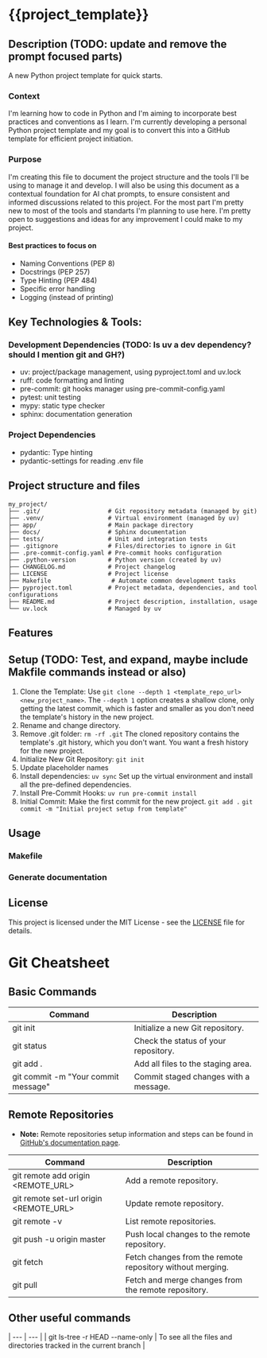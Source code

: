 # {{project_template}}

## Description (TODO: update and remove the prompt focused parts)
A new Python project template for quick starts.

### Context
I'm learning how to code in Python and I'm aiming to incorporate best practices and conventions as I learn. I'm currently developing a personal Python project template and my goal is to convert this into a GitHub template for efficient project initiation.

### Purpose
I'm creating this file to document the project structure and the tools I'll be using to manage it and develop. I will also be using this document as a contextual foundation for AI chat prompts, to ensure consistent and informed discussions related to this project. For the most part I'm pretty new to most of the tools and standarts I'm planning to use here. I'm pretty open to suggestions and ideas for any improvement I could make to my project.

#### Best practices to focus on
- Naming Conventions (PEP 8)
- Docstrings (PEP 257)
- Type Hinting (PEP 484)
- Specific error handling
- Logging (instead of printing)

## Key Technologies & Tools:

### Development Dependencies (TODO: Is uv a dev dependency? should I mention git and GH?)
- uv: project/package management, using pyproject.toml and uv.lock
- ruff: code formatting and linting
- pre-commit: git hooks manager using pre-commit-config.yaml
- pytest: unit testing
- mypy: static type checker
- sphinx: documentation generation

### Project Dependencies
- pydantic: Type hinting
- pydantic-settings for reading .env file

## Project structure and files
```
my_project/
├── .git/                   # Git repository metadata (managed by git)
├── .venv/                  # Virtual environment (managed by uv)
├── app/                    # Main package directory
├── docs/                   # Sphinx documentation
├── tests/                  # Unit and integration tests
├── .gitignore              # Files/directories to ignore in Git
├── .pre-commit-config.yaml # Pre-commit hooks configuration
├── .python-version         # Python version (created by uv)
├── CHANGELOG.md            # Project changelog
├── LICENSE                 # Project license
├── Makefile                 # Automate common development tasks
├── pyproject.toml          # Project metadata, dependencies, and tool configurations
├── README.md               # Project description, installation, usage
└── uv.lock                 # Managed by uv
```

## Features

## Setup (TODO: Test, and expand, maybe include Makfile commands instead or also)
1. Clone the Template: Use `git clone --depth 1 <template_repo_url> <new_project_name>`. The `--depth 1` option creates a shallow clone, only getting the latest commit, which is faster and smaller as you don't need the template's history in the new project.
2. Rename and change directory.
3. Remove .git folder: `rm -rf .git` The cloned repository contains the template's .git history, which you don't want. You want a fresh history for the new project.
4. Initialize New Git Repository: `git init`
5. Update placeholder names
6. Install dependencies: `uv sync` Set up the virtual environment and install all the pre-defined dependencies.
7. Install Pre-Commit Hooks: `uv run pre-commit install`
8. Initial Commit: Make the first commit for the new project. `git add .` `git commit -m "Initial project setup from template"`

## Usage
### Makefile
### Generate documentation

## License
This project is licensed under the MIT License - see the [LICENSE](LICENSE) file for details.


# Git Cheatsheet

## Basic Commands

| **Command** | **Description** |
| --- | --- |
| git init | Initialize a new Git repository. |
| git status | Check the status of your repository. |
| git add . | Add all files to the staging area. |
| git commit -m "Your commit message" | Commit staged changes with a message. |

## Remote Repositories
- **Note:** Remote repositories setup information and steps can be found in [GitHub's documentation page](https://docs.github.com/en/get-started/git-basics/about-remote-repositories).

| **Command** | **Description** |
| --- | --- |
| git remote add origin <REMOTE_URL> | Add a remote repository. |
| git remote set-url origin <REMOTE_URL> | Update remote repository. |
| git remote -v | List remote repositories. |
| git push -u origin master | Push local changes to the remote repository. |
| git fetch | Fetch changes from the remote repository without merging. |
| git pull | Fetch and merge changes from the remote repository. |

## Other useful commands
| --- | --- |
| git ls-tree -r HEAD --name-only | To see all the files and directories tracked in the current branch |
